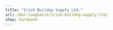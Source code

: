```yaml
---
title: "Irish Buildng Supply Ltd."
url: /dun-laoghaire/irish-buildng-supply-ltd/
shop: hardware
---
```

